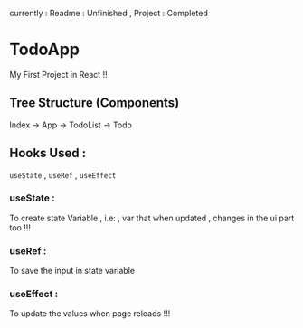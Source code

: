 currently : Readme : Unfinished , Project : Completed

# TodoApp 

My First Project in React !!

## Tree Structure (Components)

Index -> App -> TodoList -> Todo

## Hooks Used :

`useState` , `useRef` , `useEffect`

### useState :

To create state Variable , i.e: , var that when updated , changes in the ui part too !!!

### useRef :

To save the input in state variable 

### useEffect :

To update the values when page reloads !!!

